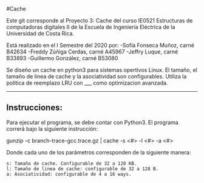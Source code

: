 #Cache

Este git corresponde al Proyecto 3: Cache del curso IE0521 Estructuras de computadoras digitales II de la Escuela de Ingeniería Eléctrica de la Universidad de Costa Rica.

Está realizado en el I Semestre del 2020 por:
	-Sofía Fonseca Muñoz, carné B42634
	-Freddy Zúñiga Cerdas, carné A45967
	-Jeffry Luque, carné B33893
	-Guillermo González, carné B53080

Se diseño un cache en python3 para sistemas opertivos Linux. El tamaño, el tamaño de linea de cache y la asociatividad son configurables. Utiliza la politica de reemplazo LRU con ___ como optimizacion avanzada.

--------------
Instrucciones:
--------------

Para ejecutar el programa, se debe contar con Python3. El programa correrá bajo la siguiente instrucción:

gunzip -c branch-trace-gcc.trace.gz | cache -s <#> -l <#> -a <#>

Donde cada uno de los parámetros corresponden de la siguiente manera:

	s: Tamaño de cache. Configurable de 32 a 128 KB.
	l: Tamaño de linea de cache: configurable de 32 a 128 B.
	a: Asociatividad: configurable de 4 a 16 ways.

